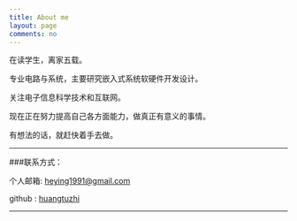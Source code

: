 ```yaml
---
title: About me
layout: page
comments: no
---
```


在读学生，离家五载。

专业电路与系统，主要研究嵌入式系统软硬件开发设计。

关注电子信息科学技术和互联网。

现在正在努力提高自己各方面能力，做真正有意义的事情。

有想法的话，就赶快着手去做。



----

###联系方式：        

个人邮箱: [heying1991@gmail.com](heying1991@gmail.com)	 

github  : [huangtuzhi](https://github.com/huangtuzhi)        

----

